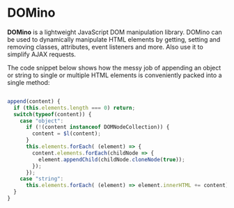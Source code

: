 # DOMino

**DOMino** is a lightweight JavaScript DOM manipulation library. DOMino can be used to dynamically manipulate HTML elements by getting, setting and removing classes, attributes, event listeners and more. Also use it to simplify AJAX requests.

The code snippet below shows how the messy job of appending an object or string to single or multiple HTML elements is conveniently packed into a single method:

```javascript

append(content) {
  if (this.elements.length === 0) return;
  switch(typeof(content)) {
    case "object":
      if (!(content instanceof DOMNodeCollection)) {
        content = $l(content);
      }
      this.elements.forEach( (element) => {
        content.elements.forEach(childNode => {
          element.appendChild(childNode.cloneNode(true));
        });
      });
    case "string":
      this.elements.forEach( (element) => element.innerHTML += content);
  }
}

```
